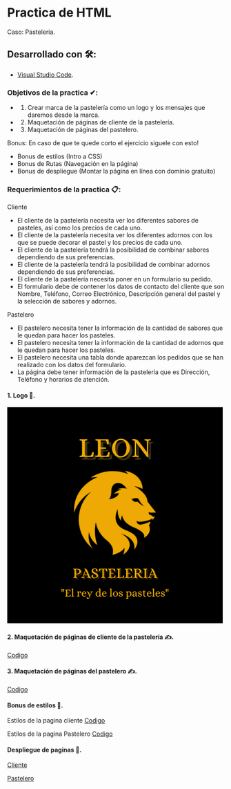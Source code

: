 # Practica de HTML

Caso: Pasteleria.

## Desarrollado con 🛠️: 

- [Visual Studio Code](https://code.visualstudio.com/).

### Objetivos de la practica ✔:

- 1. Crear marca de la pastelería como un logo y los mensajes que daremos desde la marca.
- 2. Maquetación de páginas de cliente de la pastelería.
- 3. Maquetación de páginas del pastelero.

Bonus: En caso de que te quede corto el ejercicio siguele con esto!

- Bonus de estilos (Intro a CSS)
- Bonus de Rutas (Navegación en la página)
- Bonus de despliegue (Montar la página en línea con dominio gratuito)

### Requerimientos de la practica 📋:

Cliente

-	El cliente de la pastelería necesita ver los diferentes sabores de pasteles, así como los precios de cada uno.
-	El cliente de la pastelería necesita ver los diferentes adornos con los que se puede decorar el pastel y los precios de cada uno.
-	El cliente de la pastelería tendrá la posibilidad de combinar sabores dependiendo de sus preferencias.
-	El cliente de la pastelería tendrá la posibilidad de combinar adornos dependiendo de sus preferencias.
-	El cliente de la pastelería necesita poner en un formulario su pedido.
-	El formulario debe de contener los datos de contacto del cliente que son Nombre, Teléfono, Correo Electrónico, Descripción general del pastel y la selección de sabores y adornos.

Pastelero

-	El pastelero necesita tener la información de la cantidad de sabores que le quedan para hacer los pasteles.
-	El pastelero necesita tener la información de la cantidad de adornos que le quedan para hacer los pasteles.
-	El pastelero necesita una tabla donde aparezcan los pedidos que se han realizado con los datos del formulario.
-	La página debe tener información de la pastelería que es Dirección, Teléfono y horarios de atención.

#### 1. Logo 🎨.

![Image text](https://github.com/JorgeGonzalez08/Pasteleria-leon/blob/main/Practica-Pasteleria/Cliente/img/logo.png)

#### 2. Maquetación de páginas de cliente de la pastelería ✍.

[Codigo](https://github.com/JorgeGonzalez08/Pasteleria-leon/blob/main/Practica-Pasteleria/Cliente/html/index.html)

#### 3. Maquetación de páginas del pastelero ✍.

[Codigo](https://github.com/JorgeGonzalez08/Pasteleria-leon/blob/main/Practica-Pasteleria/Administrador/html/index.html)

#### Bonus de estilos 🌟.

Estilos de la pagina cliente [Codigo](https://github.com/JorgeGonzalez08/Pasteleria-leon/blob/main/Practica-Pasteleria/Cliente/css/style.css)

Estilos de la pagina Pastelero [Codigo](https://github.com/JorgeGonzalez08/Pasteleria-leon/blob/main/Practica-Pasteleria/Administrador/css/style.css)

#### Despliegue de paginas 🚀.

[Cliente](https://pasteleria-leon.w3spaces.com)

[Pastelero](https://jorgegonzalez08.github.io/Pasteleria-leon/Practica-Pasteleria/Administrador/html/index.html)
